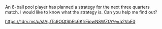 An 8-ball pool player has planned a strategy for the next three quarters match. I would like to know what the strategy is. Can you help me find out?

https://1drv.ms/u/s!AjJTc9OQtSbRc6KlrEiowN8WZfA?e=a2VoE0

